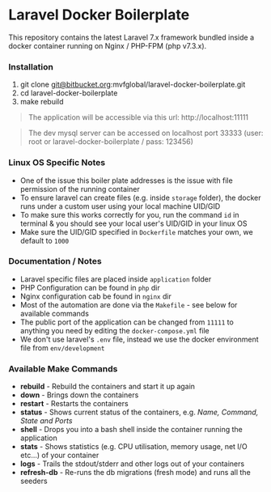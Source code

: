 # Laravel Docker Boilerplate

This repository contains the latest Laravel 7.x framework bundled inside a docker container running on Nginx / PHP-FPM (php v7.3.x).

### Installation

1. git clone git@bitbucket.org:mvfglobal/laravel-docker-boilerplate.git
2. cd laravel-docker-boilerplate
3. make rebuild

> The application will be accessible via this url: http://localhost:11111

> The dev mysql server can be accessed on localhost port 33333 (user: root or laravel-docker-boilerplate / pass: 123456)

### Linux OS Specific Notes

* One of the issue this boiler plate addresses is the issue with file permission of the running container
* To ensure laravel can create files (e.g. inside `storage` folder), the docker runs under a custom user using your local machine UID/GID
* To make sure this works correctly for you, run the command `id` in terminal & you should see your local user's UID/GID in your linux OS
* Make sure the UID/GID specified in `Dockerfile` matches your own, we default to `1000`

### Documentation / Notes

* Laravel specific files are placed inside `application` folder
* PHP Configuration can be found in `php` dir
* Nginx configuration cab be found in `nginx` dir
* Most of the automation are done via the `Makefile` - see below for available commands
* The public port of the application can be changed from `11111` to anything you need by editing the `docker-compose.yml` file
* We don't use laravel's `.env` file, instead we use the docker environment file from `env/development`

### Available Make Commands

* **rebuild** - Rebuild the containers and start it up again
* **down** - Brings down the containers
* **restart** - Restarts the containers
* **status** - Shows current status of the containers, e.g. _Name, Command, State and Ports_
* **shell** - Drops you into a bash shell inside the container running the application
* **stats** - Shows statistics (e.g. CPU utilisation, memory usage, net I/O etc...) of your container
* **logs** - Trails the stdout/stderr and other logs out of your containers
* **refresh-db** - Re-runs the db migrations (fresh mode) and runs all the seeders
